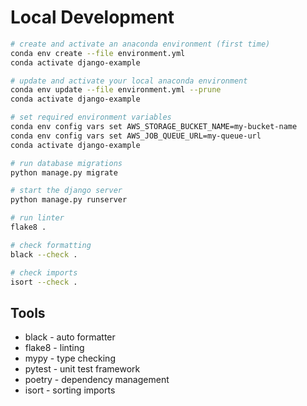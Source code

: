 # Local Development

```bash
# create and activate an anaconda environment (first time)
conda env create --file environment.yml
conda activate django-example

# update and activate your local anaconda environment
conda env update --file environment.yml --prune
conda activate django-example

# set required environment variables
conda env config vars set AWS_STORAGE_BUCKET_NAME=my-bucket-name
conda env config vars set AWS_JOB_QUEUE_URL=my-queue-url
conda activate django-example

# run database migrations
python manage.py migrate

# start the django server
python manage.py runserver

# run linter
flake8 .

# check formatting
black --check .

# check imports
isort --check .
```

## Tools

* black - auto formatter
* flake8 - linting
* mypy - type checking
* pytest - unit test framework
* poetry - dependency management
* isort - sorting imports
